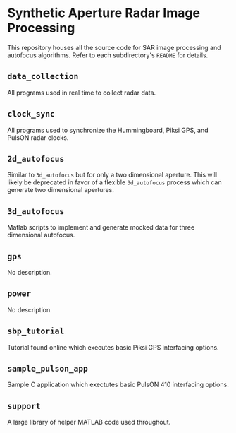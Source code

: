 # Synthetic Aperture Radar Image Processing

This repository houses all the source code for SAR image processing and
autofocus algorithms. Refer to each subdirectory's `README` for details.

## `data_collection`

All programs used in real time to collect radar data.

## `clock_sync`

All programs used to synchronize the Hummingboard, Piksi GPS, and PulsON radar
clocks.

## `2d_autofocus`

Similar to `3d_autofocus` but for only a two dimensional aperture. This will
likely be deprecated in favor of a flexible `3d_autofocus` process which can
generate two dimensional apertures.

## `3d_autofocus`

Matlab scripts to implement and generate mocked data for three dimensional
autofocus.

## `gps`

No description.

## `power`

No description.

## `sbp_tutorial`

Tutorial found online which executes basic Piksi GPS interfacing options.

## `sample_pulson_app`

Sample C application which exectutes basic PulsON 410 interfacing options.

## `support`

A large library of helper MATLAB code used throughout.
